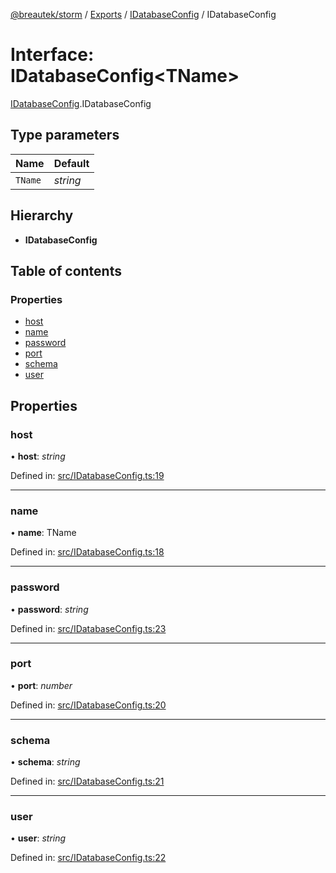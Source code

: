 [@breautek/storm](../README.md) / [Exports](../modules.md) / [IDatabaseConfig](../modules/idatabaseconfig.md) / IDatabaseConfig

# Interface: IDatabaseConfig<TName\>

[IDatabaseConfig](../modules/idatabaseconfig.md).IDatabaseConfig

## Type parameters

Name | Default |
------ | ------ |
`TName` | *string* |

## Hierarchy

* **IDatabaseConfig**

## Table of contents

### Properties

- [host](idatabaseconfig.idatabaseconfig-1.md#host)
- [name](idatabaseconfig.idatabaseconfig-1.md#name)
- [password](idatabaseconfig.idatabaseconfig-1.md#password)
- [port](idatabaseconfig.idatabaseconfig-1.md#port)
- [schema](idatabaseconfig.idatabaseconfig-1.md#schema)
- [user](idatabaseconfig.idatabaseconfig-1.md#user)

## Properties

### host

• **host**: *string*

Defined in: [src/IDatabaseConfig.ts:19](https://github.com/breautek/storm/blob/0d2af7e/src/IDatabaseConfig.ts#L19)

___

### name

• **name**: TName

Defined in: [src/IDatabaseConfig.ts:18](https://github.com/breautek/storm/blob/0d2af7e/src/IDatabaseConfig.ts#L18)

___

### password

• **password**: *string*

Defined in: [src/IDatabaseConfig.ts:23](https://github.com/breautek/storm/blob/0d2af7e/src/IDatabaseConfig.ts#L23)

___

### port

• **port**: *number*

Defined in: [src/IDatabaseConfig.ts:20](https://github.com/breautek/storm/blob/0d2af7e/src/IDatabaseConfig.ts#L20)

___

### schema

• **schema**: *string*

Defined in: [src/IDatabaseConfig.ts:21](https://github.com/breautek/storm/blob/0d2af7e/src/IDatabaseConfig.ts#L21)

___

### user

• **user**: *string*

Defined in: [src/IDatabaseConfig.ts:22](https://github.com/breautek/storm/blob/0d2af7e/src/IDatabaseConfig.ts#L22)
